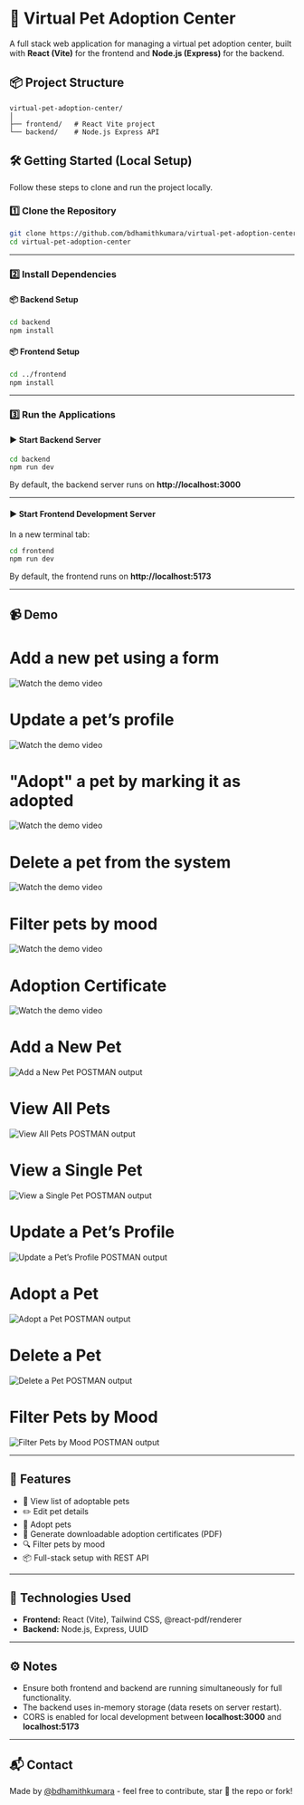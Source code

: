 
# 🐾 Virtual Pet Adoption Center

A full stack web application for managing a virtual pet adoption center, built with **React (Vite)** for the frontend and **Node.js (Express)** for the backend.

## 📦 Project Structure

```
virtual-pet-adoption-center/
│
├── frontend/   # React Vite project
└── backend/    # Node.js Express API
```

## 🛠️ Getting Started (Local Setup)

Follow these steps to clone and run the project locally.

### 1️⃣ Clone the Repository

```bash
git clone https://github.com/bdhamithkumara/virtual-pet-adoption-center.git
cd virtual-pet-adoption-center
```

---

### 2️⃣ Install Dependencies

#### 📦 Backend Setup

```bash
cd backend
npm install
```

#### 📦 Frontend Setup

```bash
cd ../frontend
npm install
```

---

### 3️⃣ Run the Applications

#### ▶️ Start Backend Server

```bash
cd backend
npm run dev
```

By default, the backend server runs on **http://localhost:3000**

---

#### ▶️ Start Frontend Development Server

In a new terminal tab:

```bash
cd frontend
npm run dev
```

By default, the frontend runs on **http://localhost:5173**

---

## 📹 Demo

   # Add a new pet using a form  
   ![Watch the demo video](https://i.ibb.co/HD2TfM5f/insert-ezgif-com-video-to-gif-converter.gif)

   # Update a pet’s profile   
   ![Watch the demo video](https://i.ibb.co/pvptKtBd/update-ezgif-com-video-to-gif-converter.gif)
   
   # "Adopt" a pet by marking it as adopted   
   ![Watch the demo video](https://i.ibb.co/0Vvd2Gdn/adopted-ezgif-com-video-to-gif-converter.gif)

   # Delete a pet from the system   
   ![Watch the demo video](https://i.ibb.co/jPnZBTtY/delete-ezgif-com-video-to-gif-converter.gif)

   # Filter pets by mood   
   ![Watch the demo video](https://i.ibb.co/Ng063x6j/filter-ezgif-com-video-to-gif-converter.gif)

   # Adoption Certificate
   ![Watch the demo video](https://i.ibb.co/pj212Lyk/certificate-ezgif-com-video-to-gif-converter.gif)

   # Add a New Pet  
   ![Add a New Pet POSTMAN output](https://i.ibb.co/Q3Ww2DX7/Untitled.png)

   # View All Pets 
   ![View All Pets POSTMAN output](https://i.ibb.co/XZMfDXgx/Screenshot-2025-05-03-135555.png)

   # View a Single Pet   
   ![View a Single Pet POSTMAN output](https://i.ibb.co/ds30DghC/3.png)

   # Update a Pet’s Profile  
   ![Update a Pet’s Profile POSTMAN output](https://i.ibb.co/wrQYXX5f/4.png)

   # Adopt a Pet    
   ![Adopt a Pet POSTMAN output](https://i.ibb.co/9mTx0VCB/5.png)

   # Delete a Pet    
   ![Delete a Pet POSTMAN output](https://i.ibb.co/xtsFqZ2S/6.png)

   # Filter Pets by Mood      
   ![Filter Pets by Mood POSTMAN output](https://i.ibb.co/dwgkG5wz/7.png)

---

## 📖 Features

- 🐶 View list of adoptable pets
- ✏️ Edit pet details
- 🐾 Adopt pets
- 📄 Generate downloadable adoption certificates (PDF)
- 🔍 Filter pets by mood
- 📦 Full-stack setup with REST API

---

## 📜 Technologies Used

- **Frontend:** React (Vite), Tailwind CSS, @react-pdf/renderer
- **Backend:** Node.js, Express, UUID

---

## ⚙️ Notes

- Ensure both frontend and backend are running simultaneously for full functionality.
- The backend uses in-memory storage (data resets on server restart).
- CORS is enabled for local development between **localhost:3000** and **localhost:5173**

---

## 📬 Contact

Made by [@bdhamithkumara](https://github.com/bdhamithkumara) - feel free to contribute, star 🌟 the repo or fork!
